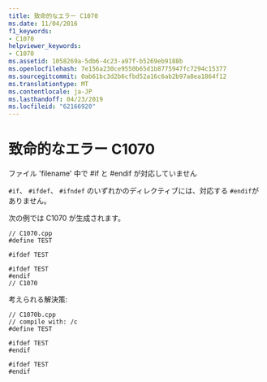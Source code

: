 ```yaml
---
title: 致命的なエラー C1070
ms.date: 11/04/2016
f1_keywords:
- C1070
helpviewer_keywords:
- C1070
ms.assetid: 1058269a-5db6-4c23-a97f-b5269eb9188b
ms.openlocfilehash: 7e156a230ce9550b65d1b8775947fc7294c15377
ms.sourcegitcommit: 0ab61bc3d2b6cfbd52a16c6ab2b97a8ea1864f12
ms.translationtype: MT
ms.contentlocale: ja-JP
ms.lasthandoff: 04/23/2019
ms.locfileid: "62166920"
---
```

# <a name="fatal-error-c1070"></a>致命的なエラー C1070

ファイル 'filename' 中で #if と #endif が対応していません

`#if`、 `#ifdef`、 `#ifndef` のいずれかのディレクティブには、対応する `#endif`がありません。

次の例では C1070 が生成されます。

```
// C1070.cpp
#define TEST

#ifdef TEST

#ifdef TEST
#endif
// C1070
```

考えられる解決策:

```
// C1070b.cpp
// compile with: /c
#define TEST

#ifdef TEST
#endif

#ifdef TEST
#endif
```